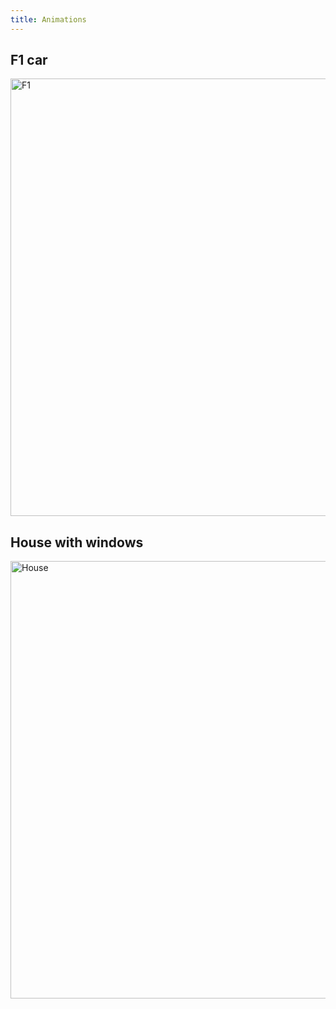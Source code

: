 ```yaml
---
title: Animations
---
```


## F1 car

<img src="https://github.com/colossaldinosaur/colossaldinosaur.github.io/blob/main/gifs/f1.gif?raw=true" alt="F1" width="700"/>

## House with windows

<img src="https://github.com/colossaldinosaur/colossaldinosaur.github.io/blob/main/gifs/house.gif?raw=true" alt="House" width="700"/>


